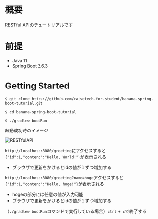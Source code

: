 # 概要
RESTful APIのチュートリアルです

# 前提
- Java 11
- Spring Boot 2.6.3

# Getting Started
`$ git clone https://github.com/raisetech-for-student/banana-spring-boot-tutorial.git`

`$ cd banana-spring-boot-tutorial`

`$ ./gradlew bootRun`

起動成功時のイメージ

![RESTfulAPI](https://user-images.githubusercontent.com/97335620/159174067-befad8a3-da74-4466-b082-9dc961b4d577.png)

`http://localhost:8080/greeting`にアクセスすると`{"id":1,"content":"Hello, World!"}`が表示される

- ブラウザで更新をかけるとidの値が１ずつ増加する

`http://localhost:8080/greeting?name=hoge`アクセスすると`{"id":1,"content":"Hello, hoge!"}`が表示される

- hogeの部分には任意の値が入力可能
- ブラウザで更新をかけるとidの値が１ずつ増加する

（`./gradlew bootRun`コマンドで実行している場合）`ctrl + c`で終了する
